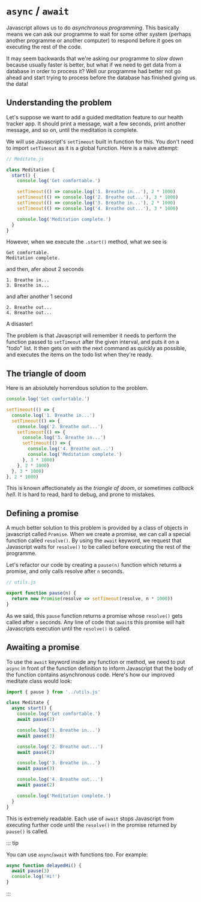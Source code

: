 # `async` / `await`

Javascript allows us to do _asynchronous programming_. This basically means we
can ask our programme to wait for some other system (perhaps another programme
or another computer) to respond before it goes on executing the rest of the
code.

It may seem backwards that we're asking our programme to _slow down_ because
usually faster is better, but what if we need to get data from a database in
order to process it? Well our programme had better not go ahead and start trying
to process before the database has finished giving us the data!

## Understanding the problem

Let's suppose we want to add a guided meditation feature to our health tracker
app. It should print a message, wait a few seconds, print another message, and
so on, until the meditation is complete.

We will use Javascript's `setTimeout` built in function for this. You don't need
to import `setTimeout` as it is a global function. Here is a naive attempt:

```js
// Meditate.js

class Meditation {
  start() {
    console.log('Get comfortable.')

    setTimeout(() => console.log('1. Breathe in...'), 2 * 1000)
    setTimeout(() => console.log('2. Breathe out...'), 3 * 1000)
    setTimeout(() => console.log('3. Breathe in...'), 2 * 1000)
    setTimeout(() => console.log('4. Breathe out...'), 3 * 1000)

    console.log('Meditation complete.')
  }
}
```

However, when we execute the `.start()` method, what we see is

```console
Get comfortable.
Meditation complete.
```

and then, afer about 2 seconds

```console
1. Breathe in...
3. Breathe in...
```

and after another 1 second

```console
2. Breathe out...
4. Breathe out...
```

A disaster!

The problem is that Javascript will remember it needs to perform the function
passed to `setTimeout` after the given interval, and puts it on a "todo" list.
It then gets on with the next command as quickly as possible, and executes the
items on the todo list when they're ready.

## The triangle of doom

Here is an absolutely horrendous solution to the problem.

```js
console.log('Get comfortable.')

setTimeout(() => {
  console.log('1. Breathe in...')
  setTimeout(() => {
    console.log('2. Breathe out...')
    setTimeout(() => {
      console.log('3. Breathe in...')
      setTimeout(() => {
        console.log('4. Breathe out...')
        console.log('Meditation complete.')
      }, 3 * 1000)
    }, 2 * 1000)
  }, 3 * 1000)
}, 2 * 1000)
```

This is known affectionately as the _triangle of doom_, or sometimes _callback
hell_. It is hard to read, hard to debug, and prone to mistakes.

## Defining a promise

A much better solution to this problem is provided by a class of objects in
javascript called `Promise`. When we create a promise, we can call a special
function called `resolve()`. By using the `await` keyword, we request that
Javascript waits for `resolve()` to be called before executing the rest of the
programme.

Let's refactor our code by creating a `pause(n)` function which returns a
promise, and only calls resolve after `n` seconds.

```js
// utils.js

export function pause(n) {
  return new Promise(resolve => setTimeout(resolve, n * 1000))
}
```

As we said, this `pause` function returns a promise whose `resolve()` gets
called after `n` seconds. Any line of code that `await`s this promise will halt
Javascripts execution until the `resolve()` is called.

## Awaiting a promise

To use the `await` keyword inside any function or method, we need to put `async`
in front of the function definition to inform Javascript that the body of the
function contains asynchronous code. Here's how our improved meditate class
would look:

```js
import { pause } from '../utils.js'

class Meditate {
  async start() {
    console.log('Get comfortable.')
    await pause(2)

    console.log('1. Breathe in...')
    await pause(3)

    console.log('2. Breathe out...')
    await pause(2)

    console.log('3. Breathe in...')
    await pause(3)

    console.log('4. Breathe out...')
    await pause(2)

    console.log('Meditation complete.')
  }
}
```

This is extremely readable. Each use of `await` stops Javascript from executing
further code until the `resolve()` in the promise returned by `pause()` is
called.

::: tip

You can use `async`/`await` with functions too. For example:

```js
async function delayedHi() {
  await pause(3)
  console.log('Hi!')
}
```

:::
